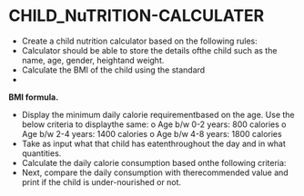 # CHILD_NuTRITION-CALCULATER


* Create a child nutrition calculator based on the
following rules:
* Calculator should be able to store the details ofthe child such as the name, age, gender, heightand weight.
* Calculate the BMI of the child using the standard
* 
**BMI formula.**

* Display the minimum daily calorie requirementbased on the age. Use the below criteria to displaythe same:
o Age b/w 0-2 years: 800 calories
o Age b/w 2-4 years: 1400 calories
o Age b/w 4-8 years: 1800 calories
* Take as input what that child has eatenthroughout the day and in what quantities.
* Calculate the daily calorie consumption based onthe following criteria:
* Next, compare the daily consumption with therecommended value and print if the child is under-nourished or not.
